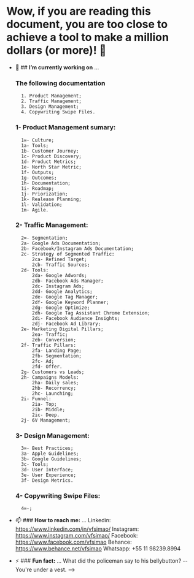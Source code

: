 # Wow, if you are reading this document, you are too close to achieve a tool to make a million dollars (or more)! 👋

- 🔭 ## **I’m currently working on** ...
  
 	### **The following documentation**
    	1. Product Management;
    	2. Traffic Management;
		3. Design Management;
    	4. Copywriting Swipe Files. 

	### 1- **Product Management sumary:**
		1∞- Culture;
		1a- Tools;
		1b- Customer Journey;
		1c- Product Discovery;
		1d- Product Metrics;
		1e- North Star Metric;
		1f- Outputs;
		1g- Outcomes;
		1h- Documentation;
		1i- Roadmap;
		1j- Priorization;
		1k- Realease Planning;
		1l- Validation;
		1m- Agile.

	### 2- **Traffic Management:**
		2∞- Segmentation;
		2a- Google Ads Documentation;
		2b- Facebook/Instagram Ads Documentation;
		2c- Strategy of Segmented Traffic:
			2ca- Refined Target;
			2cb- Traffic Sources;
		2d- Tools:
			2da- Google Adwords;
			2db- Facebook Ads Manager;
			2dc- Instagram Ads;
			2dd- Google Analytics;
			2de- Google Tag Manager;
			2df- Google Keyword Planner;
			2dg- Google Optimize;
			2dh- Google Tag Assistant Chrome Extension;
			2di- Facebook Audience Insights;
			2dj- Facebook Ad Library;
		2e- Marketing Digital Pillars;
			2ea- Traffic;
			2eb- Conversion;
		2f- Traffic Pillars:
			2fa- Landing Page;
			2fb- Segmentation;
			2fc- Ad;
			2fd- Offer.
		2g- Customers vs Leads;
		2h- Campaigns Models:
			2ha- Daily sales;
			2hb- Recorrency;
			2hc- Launching;
		2i- Funnel:
			2ia- Top;
			2ib- Middle;
			2ic- Deep.
		2j- 6V Management;
				

	### 3- **Design Management:**
		3∞- Best Practices;
		3a- Apple Guidelines;
		3b- Google Guidelines;
		3c- Tools; 
		3d- User Interface;
		3e- User Experience;
		3f- Design Metrics.

	### 4- **Copywriting Swipe Files:**
		4∞-;

- 📫 ### **How to reach me:** ...
	Linkedin: https://www.linkedin.com/in/vfsimao/
	Instagram: https://www.instagram.com/vfsimao/
	Facebook: https://www.facebook.com/vfsimao 
	Behance: https://www.behance.net/vfsimao
	Whatsapp: +55 11 98239.8994

- ⚡ ### **Fun fact:** ...
	What did the policeman say to his bellybutton?
	-- You're under a vest.
-->

